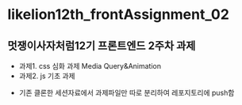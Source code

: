 # likelion12th_frontAssignment_02
## 멋쟁이사자처럼12기 프론트엔드 2주차 과제 ## 

+ 과제1. css 심화 과제 Media Query&Animation
+ 과제2. js 기초 과제 

* 기존 클론한 세션자료에서 과제파일만 따로 분리하여 레포지토리에 push함
